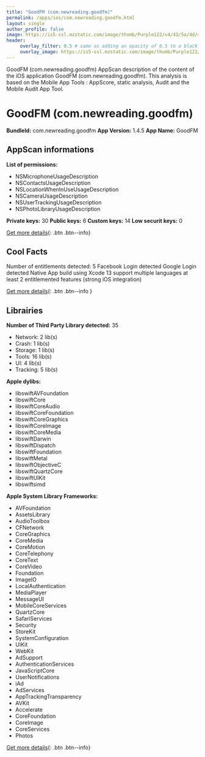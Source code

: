```yaml
---
title: "GoodFM (com.newreading.goodfm)"
permalink: /apps/ios/com.newreading.goodfm.html
layout: single
author_profile: false
image: https://is5-ssl.mzstatic.com/image/thumb/Purple122/v4/43/5a/4d/435a4d12-7e2d-ff8f-d6cc-47109c8a47a3/AppIcon-0-0-1x_U007emarketing-0-0-0-7-0-0-sRGB-0-0-0-GLES2_U002c0-512MB-85-220-0-0.png/512x512bb.jpg
header: 
     overlay_filter: 0.5 # same as adding an opacity of 0.5 to a black background
     overlay_image: https://is5-ssl.mzstatic.com/image/thumb/Purple122/v4/43/5a/4d/435a4d12-7e2d-ff8f-d6cc-47109c8a47a3/AppIcon-0-0-1x_U007emarketing-0-0-0-7-0-0-sRGB-0-0-0-GLES2_U002c0-512MB-85-220-0-0.png/512x512bb.jpg
---
```

GoodFM (com.newreading.goodfm) AppScan description of the content of the iOS application GoodFM (com.newreading.goodfm). This analysis is based on the Mobile App Tools : AppScore, static analysis, Audit and the Mobile Audit App Tool.

# GoodFM (com.newreading.goodfm)

**BundleId:** com.newreading.goodfm
**App Version:** 1.4.5
**App Name:** GoodFM


## AppScan informations 

**List of permissions:** 
- NSMicrophoneUsageDescription
- NSContactsUsageDescription
- NSLocationWhenInUseUsageDescription
- NSCameraUsageDescription
- NSUserTrackingUsageDescription
- NSPhotoLibraryUsageDescription
  
  
**Private keys:** 30
**Public keys:** 6
**Custom keys:** 14
**Low securit keys:** 0
  
[Get more details](/pricing.html){: .btn .btn--info}

## Cool Facts

Number of entitlements detected: 5
Facebook Login detected
Google Login detected
Native App
build using Xcode 13
support multiple languages
at least 2 entitlemented features (strong iOS integration)
  
[Get more details](/pricing.html){: .btn .btn--info }

## Librairies 
**Number of Third Party Library detected:** 35
- Network: 2 lib(s)
- Crash: 1 lib(s)
- Storage: 1 lib(s)
- Tools: 16 lib(s)
- UI: 4 lib(s)
- Tracking: 5 lib(s)


**Apple dylibs:**
- libswiftAVFoundation
- libswiftCore
- libswiftCoreAudio
- libswiftCoreFoundation
- libswiftCoreGraphics
- libswiftCoreImage
- libswiftCoreMedia
- libswiftDarwin
- libswiftDispatch
- libswiftFoundation
- libswiftMetal
- libswiftObjectiveC
- libswiftQuartzCore
- libswiftUIKit
- libswiftsimd


**Apple System Library Frameworks:**
- AVFoundation
- AssetsLibrary
- AudioToolbox
- CFNetwork
- CoreGraphics
- CoreMedia
- CoreMotion
- CoreTelephony
- CoreText
- CoreVideo
- Foundation
- ImageIO
- LocalAuthentication
- MediaPlayer
- MessageUI
- MobileCoreServices
- QuartzCore
- SafariServices
- Security
- StoreKit
- SystemConfiguration
- UIKit
- WebKit
- AdSupport
- AuthenticationServices
- JavaScriptCore
- UserNotifications
- iAd
- AdServices
- AppTrackingTransparency
- AVKit
- Accelerate
- CoreFoundation
- CoreImage
- CoreServices
- Photos


  
[Get more details](/pricing.html){: .btn .btn--info}


